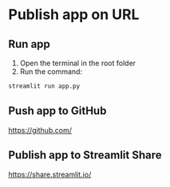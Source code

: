 # Publish app on URL

## Run app

1. Open the terminal in the root folder
2. Run the command:

```python
streamlit run app.py
```

## Push app to GitHub

https://github.com/

## Publish app to Streamlit Share

https://share.streamlit.io/